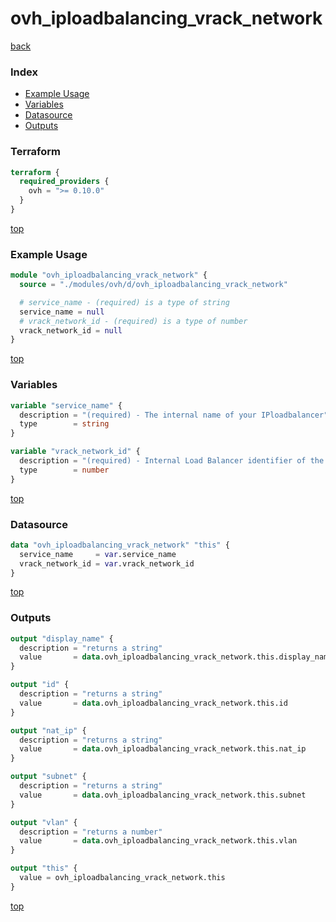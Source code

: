 # ovh_iploadbalancing_vrack_network

[back](../ovh.md)

### Index

- [Example Usage](#example-usage)
- [Variables](#variables)
- [Datasource](#datasource)
- [Outputs](#outputs)

### Terraform

```terraform
terraform {
  required_providers {
    ovh = ">= 0.10.0"
  }
}
```

[top](#index)

### Example Usage

```terraform
module "ovh_iploadbalancing_vrack_network" {
  source = "./modules/ovh/d/ovh_iploadbalancing_vrack_network"

  # service_name - (required) is a type of string
  service_name = null
  # vrack_network_id - (required) is a type of number
  vrack_network_id = null
}
```

[top](#index)

### Variables

```terraform
variable "service_name" {
  description = "(required) - The internal name of your IPloadbalancer"
  type        = string
}

variable "vrack_network_id" {
  description = "(required) - Internal Load Balancer identifier of the vRack private network"
  type        = number
}
```

[top](#index)

### Datasource

```terraform
data "ovh_iploadbalancing_vrack_network" "this" {
  service_name     = var.service_name
  vrack_network_id = var.vrack_network_id
}
```

[top](#index)

### Outputs

```terraform
output "display_name" {
  description = "returns a string"
  value       = data.ovh_iploadbalancing_vrack_network.this.display_name
}

output "id" {
  description = "returns a string"
  value       = data.ovh_iploadbalancing_vrack_network.this.id
}

output "nat_ip" {
  description = "returns a string"
  value       = data.ovh_iploadbalancing_vrack_network.this.nat_ip
}

output "subnet" {
  description = "returns a string"
  value       = data.ovh_iploadbalancing_vrack_network.this.subnet
}

output "vlan" {
  description = "returns a number"
  value       = data.ovh_iploadbalancing_vrack_network.this.vlan
}

output "this" {
  value = ovh_iploadbalancing_vrack_network.this
}
```

[top](#index)